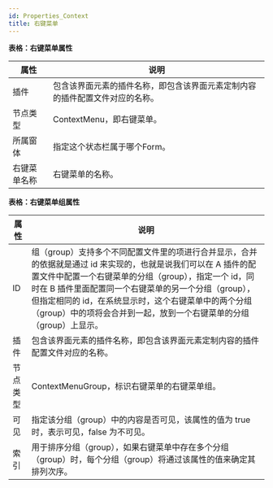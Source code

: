 ```yaml
---
id: Properties_Context
title: 右键菜单
---
```

**表格：右键菜单属性**

属性 | 说明  
---|---  
插件 | 包含该界面元素的插件名称，即包含该界面元素定制内容的插件配置文件对应的名称。  
节点类型 | ContextMenu，即右键菜单。  
所属窗体 | 指定这个状态栏属于哪个Form。  
右键菜单名称 | 右键菜单的名称。  
  
**表格：右键菜单组属性**

属性 | 说明  
---|---  
ID | 组（group）支持多个不同配置文件里的项进行合并显示，合并的依据就是通过 id 来实现的，也就是说我们可以在 A 插件的配置文件中配置一个右键菜单的分组（group），指定一个 id，同时在 B 插件里面配置同一个右键菜单的另一个分组（group），但指定相同的 id，在系统显示时，这个右键菜单中的两个分组（group）中的项将会合并到一起，放到一个右键菜单的分组（group）上显示。  
插件 | 包含该界面元素的插件名称，即包含该界面元素定制内容的插件配置文件对应的名称。  
节点类型 | ContextMenuGroup，标识右键菜单的右键菜单组。  
可见 | 指定该分组（group）中的内容是否可见，该属性的值为 true 时，表示可见，false 为不可见。  
索引 | 用于排序分组（group），如果右键菜单中存在多个分组（group）时，每个分组（group）将通过该属性的值来确定其排列次序。  
  
